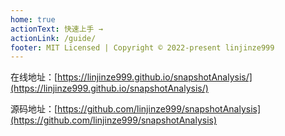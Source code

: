 ```yaml
---
home: true
actionText: 快速上手 →
actionLink: /guide/
footer: MIT Licensed | Copyright © 2022-present linjinze999
---
```


在线地址：[https://linjinze999.github.io/snapshotAnalysis/](https://linjinze999.github.io/snapshotAnalysis/)

源码地址：[https://github.com/linjinze999/snapshotAnalysis](https://github.com/linjinze999/snapshotAnalysis)
